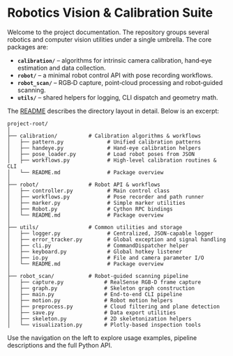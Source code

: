 # Robotics Vision & Calibration Suite

Welcome to the project documentation. The repository groups several robotics and computer vision utilities under a single umbrella. The core packages are:

- **`calibration/`** – algorithms for intrinsic camera calibration, hand‑eye estimation and data collection.
- **`robot/`** – a minimal robot control API with pose recording workflows.
- **`robot_scan/`** – RGB‑D capture, point‑cloud processing and robot‑guided scanning.
- **`utils/`** – shared helpers for logging, CLI dispatch and geometry math.

The [README](../README.md) describes the directory layout in detail. Below is an excerpt:

```text
project-root/
│
├── calibration/          # Calibration algorithms & workflows
│   ├── pattern.py              # Unified calibration patterns
│   ├── handeye.py              # Hand-eye calibration helpers
│   ├── pose_loader.py          # Load robot poses from JSON
│   ├── workflows.py            # High-level calibration routines & CLI
│   └── README.md               # Package overview
│
├── robot/                # Robot API & workflows
│   ├── controller.py           # Main control class
│   ├── workflows.py            # Pose recorder and path runner
│   ├── marker.py               # Simple marker utilities
│   ├── Robot.py                # Cython RPC bindings
│   └── README.md               # Package overview
│
├── utils/                # Common utilities and storage
│   ├── logger.py               # Centralized, JSON-capable logger
│   ├── error_tracker.py        # Global exception and signal handling
│   ├── cli.py                  # CommandDispatcher helper
│   ├── keyboard.py             # Global hotkey listener
│   ├── io.py                   # File and camera parameter I/O
│   └── README.md               # Package overview
│
├── robot_scan/           # Robot-guided scanning pipeline
│   ├── capture.py             # RealSense RGB‑D frame capture
│   ├── graph.py               # Skeleton graph construction
│   ├── main.py                # End-to-end CLI pipeline
│   ├── motion.py              # Robot motion helpers
│   ├── preprocess.py          # Cloud filtering and plane detection
│   ├── save.py                # Data export utilities
│   ├── skeleton.py            # 2D skeletonization helpers
│   └── visualization.py       # Plotly-based inspection tools
```

Use the navigation on the left to explore usage examples, pipeline descriptions and the full Python API.
